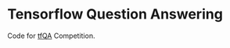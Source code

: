 # Tensorflow Question Answering
Code for [tfQA](https://www.kaggle.com/c/tensorflow2-question-answering/overview) Competition.

